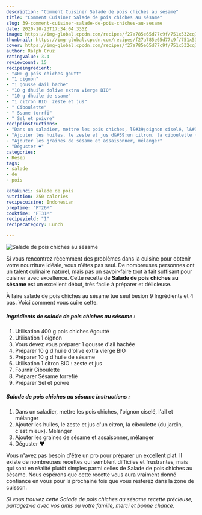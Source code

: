 ```yaml
---
description: "Comment Cuisiner Salade de pois chiches au sésame"
title: "Comment Cuisiner Salade de pois chiches au sésame"
slug: 39-comment-cuisiner-salade-de-pois-chiches-au-sesame
date: 2020-10-23T17:34:04.335Z
image: https://img-global.cpcdn.com/recipes/f27a785e65d77c9f/751x532cq70/salade-de-pois-chiches-au-sesame-photo-principale-de-la-recette.jpg
thumbnail: https://img-global.cpcdn.com/recipes/f27a785e65d77c9f/751x532cq70/salade-de-pois-chiches-au-sesame-photo-principale-de-la-recette.jpg
cover: https://img-global.cpcdn.com/recipes/f27a785e65d77c9f/751x532cq70/salade-de-pois-chiches-au-sesame-photo-principale-de-la-recette.jpg
author: Ralph Cruz
ratingvalue: 3.4
reviewcount: 15
recipeingredient:
- "400 g pois chiches goutt"
- "1 oignon"
- "1 gousse dail hache"
- "10 g dhuile dolive extra vierge BIO"
- "10 g dhuile de ssame"
- "1 citron BIO  zeste et jus"
- " Ciboulette"
- " Ssame torrfi"
- " Sel et poivre"
recipeinstructions:
- "Dans un saladier, mettre les pois chiches, l&#39;oignon ciselé, l&#39;ail et mélanger"
- "Ajouter les huiles, le zeste et jus d&#39;un citron, la ciboulette (du jardin, c&#39;est mieux). Mélanger"
- "Ajouter les graines de sésame et assaisonner, mélanger"
- "Déguster ❤️"
categories:
- Resep
tags:
- salade
- de
- pois

katakunci: salade de pois 
nutrition: 250 calories
recipecuisine: Indonesian
preptime: "PT26M"
cooktime: "PT31M"
recipeyield: "1"
recipecategory: Lunch

---
```



![Salade de pois chiches au sésame](https://img-global.cpcdn.com/recipes/f27a785e65d77c9f/751x532cq70/salade-de-pois-chiches-au-sesame-photo-principale-de-la-recette.jpg)

Si vous rencontrez récemment des problèmes dans la cuisine pour obtenir votre nourriture idéale, vous n'êtes pas seul. De nombreuses personnes ont un talent culinaire naturel, mais pas un savoir-faire tout à fait suffisant pour cuisiner avec excellence. Cette recette de <strong> Salade de pois chiches au sésame </strong> est un excellent début, très facile à préparer et délicieuse.

<!--inarticleads1-->

À faire salade de pois chiches au sésame tue seul besion 9 Ingrédients et 4 pas. Voici comment vous cuire cette.

##### Ingrédients de salade de pois chiches au sésame :

1. Utilisation 400 g pois chiches égoutté
1. Utilisation 1 oignon
1. Vous devez vous préparer 1 gousse d&#39;ail hachée
1. Préparer 10 g d&#39;huile d&#39;olive extra vierge BIO
1. Préparer 10 g d&#39;huile de sésame
1. Utilisation 1 citron BIO : zeste et jus
1. Fournir  Ciboulette
1. Préparer  Sésame torréfié
1. Préparer  Sel et poivre




<!--inarticleads2-->

##### Salade de pois chiches au sésame instructions :

1. Dans un saladier, mettre les pois chiches, l&#39;oignon ciselé, l&#39;ail et mélanger
1. Ajouter les huiles, le zeste et jus d&#39;un citron, la ciboulette (du jardin, c&#39;est mieux). Mélanger
1. Ajouter les graines de sésame et assaisonner, mélanger
1. Déguster ❤️




<!--inarticleads1-->

<p>
Vous n'avez pas besoin d'être un pro pour préparer un excellent plat. Il existe de nombreuses recettes qui semblent difficiles et frustrantes, mais qui sont en réalité plutôt simples parmi celles de Salade de pois chiches au sésame. Nous espérons que cette recette vous aura vraiment donné confiance en vous pour la prochaine fois que vous resterez dans la zone de cuisson.
</p>

<p>
<i>Si vous trouvez cette Salade de pois chiches au sésame recette précieuse, partagez-la avec vos amis ou votre famille, merci et bonne chance.</i>
</p>
